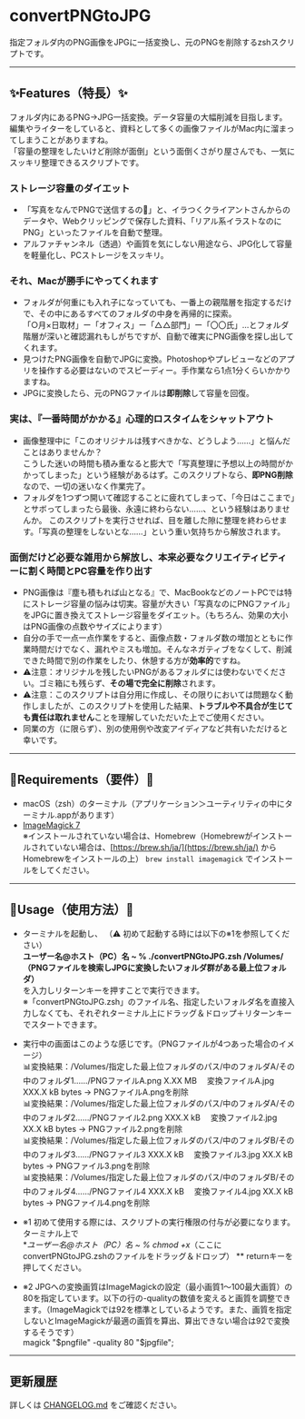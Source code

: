 # convertPNGtoJPG

指定フォルダ内のPNG画像をJPGに一括変換し、元のPNGを削除するzshスクリプトです。

---

## ✨Features（特長）✨

フォルダ内にあるPNG→JPG一括変換。データ容量の大幅削減を目指します。  
編集やライターをしていると、資料として多くの画像ファイルがMac内に溜まってしまうことがありますね。  
「容量の整理をしたいけど削除が面倒」という面倒くさがり屋さんでも、一気にスッキリ整理できるスクリプトです。

### ストレージ容量のダイエット
- 「写真をなんでPNGで送信するの💢」と、イラつくクライアントさんからのデータや、Webクリッピングで保存した資料、「リアル系イラストなのにPNG」といったファイルを自動で整理。
- アルファチャンネル（透過）や画質を気にしない用途なら、JPG化して容量を軽量化し、PCストレージをスッキリ。

### それ、Macが勝手にやってくれます 
- フォルダが何重にも入れ子になっていても、一番上の親階層を指定するだけで、その中にあるすべてのフォルダの中身を再帰的に探索。  
「○月×日取材」ー「オフィス」ー「△△部門」ー「〇〇氏」…とフォルダ階層が深いと確認漏れもしがちですが、自動で確実にPNG画像を探し出してくれます。 
- 見つけたPNG画像を自動でJPGに変換。Photoshopやプレビューなどのアプリを操作する必要はないのでスピーディー。手作業なら1点1分くらいかかりますね。
- JPGに変換したら、元のPNGファイルは**即削除**して容量を回復。 
 
### 実は、『一番時間がかかる』心理的ロスタイムをシャットアウト
- 画像整理中に「このオリジナルは残すべきかな、どうしよう……」と悩んだことはありませんか？  
こうした迷いの時間も積み重なると膨大で「写真整理に予想以上の時間がかかってしまった」という経験があるはず。このスクリプトなら、**即PNG削除**なので、一切の迷いなく作業完了。
- フォルダを1つずつ開いて確認することに疲れてしまって、「今日はここまで」とサボってしまったら最後、永遠に終わらない……、という経験はありませんか。
 このスクリプトを実行させれば、目を離した隙に整理を終わらせます。「写真の整理をしないとな……」という重い気持ちから解放されます。
 
### 面倒だけど必要な雑用から解放し、本来必要なクリエイティビティーに割く時間とPC容量を作り出す
- PNG画像は『塵も積もれば山となる』で、MacBookなどのノートPCでは特にストレージ容量の悩みは切実。容量が大きい「写真なのにPNGファイル」をJPGに置き換えてストレージ容量をダイエット。（もちろん、効果の大小はPNG画像の点数やサイズによります）
- 自分の手で一点一点作業をすると、画像点数・フォルダ数の増加とともに作業時間だけでなく、漏れやミスも増加。そんなネガティブをなくして、削減できた時間で別の作業をしたり、休憩する方が**効率的**ですね。
- ⚠️注意：オリジナルを残したいPNGがあるフォルダには使わないでください。ゴミ箱にも残らず、**その場で完全に削除**されます。
- ⚠️注意：このスクリプトは自分用に作成し、その限りにおいては問題なく動作しましたが、このスクリプトを使用した結果、**トラブルや不具合が生じても責任は取れません**ことを理解していただいた上でご使用ください。
- 同業の方（に限らず）、別の使用例や改変アイディアなど共有いただけると幸いです。

---

## 🔧Requirements（要件）🔧

- macOS（zsh）のターミナル（アプリケーション＞ユーティリティの中にターミナル.appがあります）
- [ImageMagick 7](https://imagemagick.org/)  
  ※インストールされていない場合は、Homebrew（Homebrewがインストールされていない場合は、[https://brew.sh/ja/](https://brew.sh/ja/) からHomebrewをインストールの上） `brew install imagemagick` でインストールをしてください。

---

## 🚀Usage（使用方法）🚀
- ターミナルを起動し、  （⚠️ 初めて起動する時には以下の※1を参照してください）  
**ユーザー名@ホスト（PC）名 ~ % ./convertPNGtoJPG.zsh /Volumes/（PNGファイルを検索しJPGに変換したいフォルダ群がある最上位フォルダ）**  
を入力しリターンキーを押すことで実行できます。  
※「convertPNGtoJPG.zsh」のファイル名、指定したいフォルダ名を直接入力しなくても、それぞれターミナル上にドラッグ＆ドロップ＋リターンキーでスタートできます。

- 実行中の画面はこのような感じです。（PNGファイルが4つあった場合のイメージ）  
📊変換結果：/Volumes/指定した最上位フォルダのパス/中のフォルダA/その中のフォルダ1……/PNGファイルA.png X.XX MB 　変換ファイルA.jpg XXX.X kB bytes → PNGファイルA.pngを削除  
📊変換結果：/Volumes/指定した最上位フォルダのパス/中のフォルダA/その中のフォルダ2……/PNGファイル2.png XXX.X kB 　変換ファイル2.jpg XX.X kB bytes → PNGファイル2.pngを削除  
📊変換結果：/Volumes/指定した最上位フォルダのパス/中のフォルダB/その中のフォルダ3……/PNGファイル3 XXX.X kB 　変換ファイル3.jpg XX.X kB bytes → PNGファイル3.pngを削除  
📊変換結果：/Volumes/指定した最上位フォルダのパス/中のフォルダB/その中のフォルダ4……/PNGファイル4 XXX.X kB 　変換ファイル4.jpg XX.X kB bytes → PNGファイル4.pngを削除  

- ※1 初めて使用する際には、スクリプトの実行権限の付与が必要になります。ターミナル上で  
**ユーザー名@ホスト（PC）名 ~ % chmod +x*（ここにconvertPNGtoJPG.zshのファイルをドラッグ＆ドロップ）  **
returnキーを押してください。

- ※2 JPGへの変換画質はImageMagickの設定（最小画質1〜100最大画質）の80を指定しています。以下の行の-qualityの数値を変えると画質を調整できます。（ImageMagickでは92を標準としているようです。また、画質を指定しないとImageMagickが最適の画質を算出、算出できない場合は92で変換するそうです）  
magick "$pngfile" -quality 80 "$jpgfile";

---

## 更新履歴
詳しくは [CHANGELOG.md](CHANGELOG.md) をご確認ください。